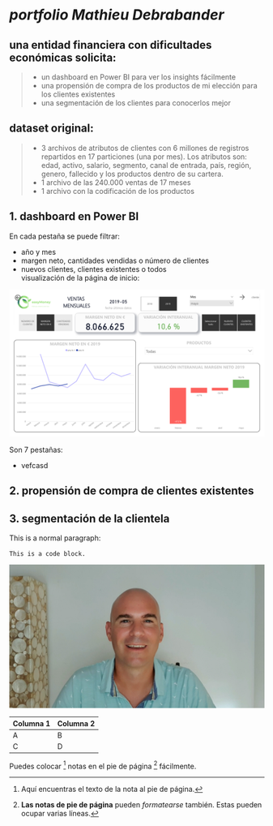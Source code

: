 # **_portfolio Mathieu Debrabander_**
## una entidad financiera con dificultades económicas solicita:</br>
> - un dashboard en Power BI para ver los insights fácilmente
> - una propensión de compra de los productos de mi elección para los clientes existentes
> - una segmentación de los clientes para conocerlos mejor
## dataset original:</br>
> - 3 archivos de atributos de clientes con 6 millones de registros repartidos en 17 particiones (una por mes). Los atributos son: edad, activo, salario, segmento, canal de entrada, país, región, genero, fallecido y los productos dentro de su cartera.
> - 1 archivo de las 240.000 ventas de 17 meses 
> - 1 archivo con la codificación de los productos
## 1. dashboard en Power BI
En cada pestaña se puede filtrar:
- año y mes
- margen neto, cantidades vendidas o número de clientes
- nuevos clientes, clientes existentes o todos  
visualización de la página de inicio:  

![Alt text](/foto_pagina1_dashboard.jpg "Optional title")

Son 7 pestañas:
- vefcasd  
[^1]: Aquí encuentras el texto de la nota al pie de página.  

## 2. propensión de compra de clientes existentes

## 3. segmentación de la clientela
This is a normal paragraph:

    This is a code block.

![Alt text](/IMG1.jpg "Optional title")

|Columna 1|Columna 2|
|--------|--------|
|    A    |    B    |
|    C    |    D    |
Puedes colocar [^1] notas en el pie de página [^2] fácilmente.

[^2]: **Las notas de pie de página** pueden *formatearse* también.
Estas pueden ocupar varias líneas.
